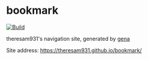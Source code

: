 # bookmark

[![Build](https://github.com/theresam931/bookmark/actions/workflows/generate.yml/badge.svg)](https://github.com/theresam931/bookmark/actions/workflows/generate.yml)

theresam931's navigation site, generated by [gena](https://github.com/x1ah/gena)

Site address: https://theresam931.github.io/bookmark/